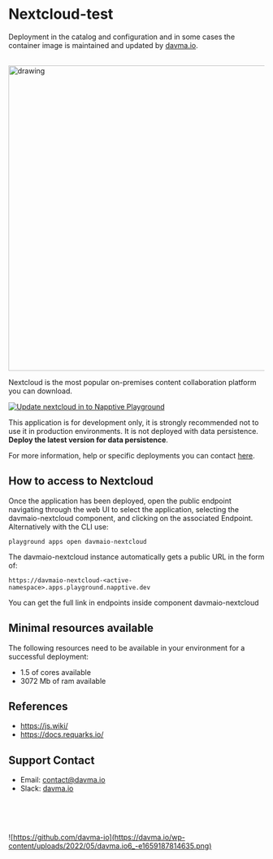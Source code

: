 # Nextcloud-test

Deployment in the catalog and configuration and in some cases the container image is maintained and updated by [davma.io](mailto:contact@davma.io).

</br>

<img src="https://nextcloud.com/media/Nextcloud_Hub_background.png" alt="drawing" width="600"/>

Nextcloud is the most popular on-premises content collaboration platform you can download.

[![Update nextcloud in to Napptive Playground](https://github.com/davma-io-templates/napptive-template/actions/workflows/nextcloud-actions.yml/badge.svg)](https://github.com/davma-io-templates/napptive-template/actions/workflows/nextcloud-actions.yml)

This application is for development only, it is strongly recommended not to use it in production environments. It is not deployed with data persistence. __Deploy the latest version for data persistence__. 

For more information, help or specific deployments you can contact [here](mailto:contact@davma.io).

## How to access to Nextcloud

Once the application has been deployed, open the public endpoint navigating through the web UI to select the application, selecting the davmaio-nextcloud component, and clicking on the associated Endpoint. Alternatively with the CLI use:

```
playground apps open davmaio-nextcloud
```

The davmaio-nextcloud instance automatically gets a public URL in the form of:

```
https://davmaio-nextcloud-<active-namespace>.apps.playground.napptive.dev
```

You can get the full link in endpoints inside component davmaio-nextcloud

## Minimal resources available
The following resources need to be available in your environment for a successful deployment:
- 1.5 of cores available
- 3072 Mb of ram available

## References
* https://js.wiki/
* https://docs.requarks.io/

## Support Contact

- Email: [contact@davma.io](mailto:contact@davma.io)
- Slack: [davma.io](https://join.slack.com/t/davmaioespacio/shared_invite/zt-1ad2hnzn6-DdMBvCaOPozfVAHhzvlSVQ)

</br>
</br>
</br>

![https://github.com/davma-io](https://davma.io/wp-content/uploads/2022/05/davma.io6_-e1659187814635.png)
</br>
</br>
</br>